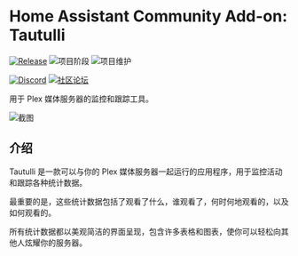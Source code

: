 # Home Assistant Community Add-on: Tautulli

[![Release][release-shield]][release] ![项目阶段][project-stage-shield] ![项目维护][maintenance-shield]

[![Discord][discord-shield]][discord] [![社区论坛][forum-shield]][forum]

用于 Plex 媒体服务器的监控和跟踪工具。

![截图][screenshot]

## 介绍

Tautulli 是一款可以与你的 Plex 媒体服务器一起运行的应用程序，用于监控活动和跟踪各种统计数据。

最重要的是，这些统计数据包括了观看了什么，谁观看了，何时何地观看的，以及如何观看的。

所有统计数据都以美观简洁的界面呈现，包含许多表格和图表，使你可以轻松向其他人炫耀你的服务器。

[discord-shield]: https://img.shields.io/discord/330944238910963714.svg
[discord]: https://discord.gg/c5DvZ4e
[forum-shield]: https://img.shields.io/badge/community-forum-brightgreen.svg
[forum]: https://community.home-assistant.io/t/home-assistant-community-add-on-tautulli/68745
[maintenance-shield]: https://img.shields.io/maintenance/yes/2025.svg
[project-stage-shield]: https://img.shields.io/badge/project%20stage-production%20ready-brightgreen.svg
[release-shield]: https://img.shields.io/badge/version-v4.2.1-blue.svg
[release]: https://github.com/hassio-addons/addon-tautulli/tree/v4.2.1
[screenshot]: https://github.com/hassio-addons/addon-tautulli/raw/main/images/screenshot.png